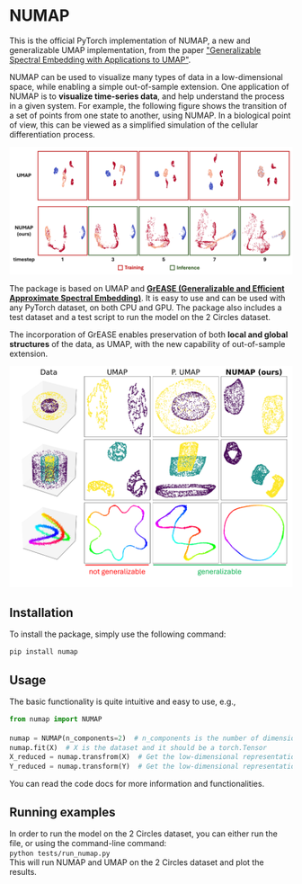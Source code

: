 # NUMAP

<p align="center">

This is the official PyTorch implementation of NUMAP, a new and generalizable UMAP implementation, from the paper ["Generalizable Spectral Embedding with Applications to UMAP"]().<br>

[//]: # (## Installation)

[//]: # (You can install the latest package version via)

[//]: # (```bash)
[//]: # (pip install spectralnet)
[//]: # (```)

NUMAP can be used to visualize many types of data in a low-dimensional space, while enabling a simple out-of-sample extension.
One application of NUMAP is to **visualize time-series data**, and help understand the process in a given system.
For example, the following figure shows the transition of a set of points from one state to another, using NUMAP.
In a biological point of view, this can be viewed as a simplified simulation of the cellular differentiation process.

[//]: # (github)
<img src="figures\NUMAP_timesteps_transition_1color.png">

[//]: # (pypi)
[//]: # (<img src="https://github.com/shaham-lab/NUMAP/raw/main/figures/NUMAP_timesteps_transition_1color.png">)

The package is based on UMAP and [**GrEASE (Generalizable and Efficient Approximate Spectral Embedding)**](https://github.com/shaham-lab/GrEASE).
It is easy to use and can be used with any PyTorch dataset, on both CPU and GPU.
The package also includes a test dataset and a test script to run the model on the 2 Circles dataset.

The incorporation of GrEASE enables preservation of both **local and global structures** of the data, as UMAP,
with the new capability of out-of-sample extension.

[//]: # (github)
<img src="figures\intro_fig_idsai_colored.png">
    
[//]: # (pypi)
[//]: # (<img src="https://github.com/shaham-lab/NUMAP/raw/main/figures/intro_fig_idsai_colored.png">)

## Installation
To install the package, simply use the following command:

```bash
pip install numap
```

## Usage

The basic functionality is quite intuitive and easy to use, e.g.,

```python
from numap import NUMAP

numap = NUMAP(n_components=2)  # n_components is the number of dimensions in the low-dimensional representation
numap.fit(X)  # X is the dataset and it should be a torch.Tensor
X_reduced = numap.transfrom(X)  # Get the low-dimensional representation of the dataset
Y_reduced = numap.transform(Y)  # Get the low-dimensional representation of a test dataset

```

You can read the code docs for more information and functionalities.<br>

## Running examples

In order to run the model on the 2 Circles dataset, you can either run the file, or using the command-line command:<br>
`python tests/run_numap.py`<br>
This will run NUMAP and UMAP on the 2 Circles dataset and plot the results.




[//]: # (## Citation)

[//]: # ()
[//]: # (```)

[//]: # ()
[//]: # (@inproceedings{shaham2018,)

[//]: # (author = {Uri Shaham and Kelly Stanton and Henri Li and Boaz Nadler and Ronen Basri and Yuval Kluger},)

[//]: # (title = {SpectralNet: Spectral Clustering Using Deep Neural Networks},)

[//]: # (booktitle = {Proc. ICLR 2018},)

[//]: # (year = {2018})

[//]: # (})

[//]: # ()
[//]: # (```)
